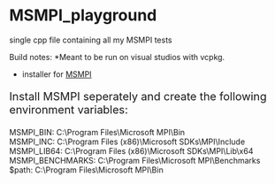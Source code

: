# MSMPI_playground
single cpp file containing all my MSMPI tests

<bold> Build notes: </bold>
*Meant to be run on visual studios with vcpkg. 
- installer for [MSMPI](https://www.microsoft.com/en-us/download/details.aspx?id=105289)

<p style="font-size: 20px;">
Install MSMPI seperately and create the following environment variables: 
  
MSMPI_BIN: C:\Program Files\Microsoft MPI\Bin\
MSMPI_INC: C:\Program Files (x86)\Microsoft SDKs\MPI\Include
MSMPI_LIB64: C:\Program Files (x86)\Microsoft SDKs\MPI\Lib\x64
MSMPI_BENCHMARKS: C:\Program Files\Microsoft MPI\Benchmarks\
$path: C:\Program Files\Microsoft MPI\Bin
</p>







